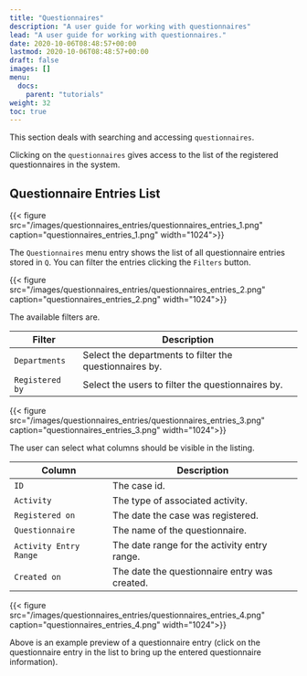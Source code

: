 ```yaml
---
title: "Questionnaires"
description: "A user guide for working with questionnaires"
lead: "A user guide for working with questionnaires."
date: 2020-10-06T08:48:57+00:00
lastmod: 2020-10-06T08:48:57+00:00
draft: false
images: []
menu:
  docs:
    parent: "tutorials"
weight: 32
toc: true
---
```

This section deals with searching and accessing `questionnaires`.

Clicking on the `questionnaires` gives access to the list of the registered questionnaires in the system.

## Questionnaire Entries List

{{< figure src="/images/questionnaires_entries/questionnaires_entries_1.png" caption="questionnaires_entries_1.png" width="1024">}}

The `Questionnaires` menu entry shows the list of all questionnaire entries stored in `Q`. You can filter the entries clicking the `Filters` button.

{{< figure src="/images/questionnaires_entries/questionnaires_entries_2.png" caption="questionnaires_entries_2.png" width="1024">}}

The available filters are.

| Filter | Description |
| --- | --- |
| `Departments` | Select the departments to filter the questionnaires by. |
| `Registered by` | Select the users to filter the questionnaires by. |

{{< figure src="/images/questionnaires_entries/questionnaires_entries_3.png" caption="questionnaires_entries_3.png" width="1024">}}

The user can select what columns should be visible in the listing.

| Column | Description |
| --- | --- |
| `ID` | The case id. |
| `Activity` | The type of associated activity. |
| `Registered on` | The date the case was registered. |
| `Questionnaire` | The name of the questionnaire. |
| `Activity Entry Range` | The date range for the activity entry range. |
| `Created on` | The date the questionnaire entry was created. |

{{< figure src="/images/questionnaires_entries/questionnaires_entries_4.png" caption="questionnaires_entries_4.png" width="1024">}}

Above is an example preview of a questionnaire entry (click on the questionnaire entry in the list to bring up the entered questionnaire information).